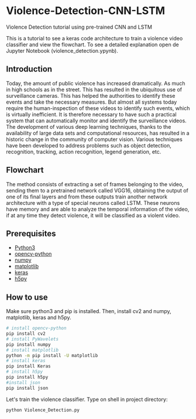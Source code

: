 # Violence-Detection-CNN-LSTM
Violence Detection tutorial using pre-trained CNN and LSTM

This is a tutorial to see a keras code architecture to train a violence video classifier and view the flowchart. To see a detailed explanation open de Jupyter Notebook (violence_detection.ypynb).

## Introduction

Today, the amount of public violence has increased dramatically. As much in high schools as in the street. This has resulted in the ubiquitous use of surveillance cameras. This has helped the authorities to identify these events and take the necessary measures. But almost all systems today require the human-inspection of these videos to identify such events, which is virtually inefficient. It is therefore necessary to have such a practical system that can automatically monitor and identify the surveillance videos. The development of various deep learning techniques, thanks to the availability of large data sets and computational resources, has resulted in a historic change in the community of computer vision. Various techniques have been developed to address problems such as object detection, recognition, tracking, action recognition, legend generation, etc.

## Flowchart

The method consists of extracting a set of frames belonging to the video, sending them to a pretrained network called VGG16, obtaining the output of one of its final layers and from these outputs train another network architecture with a type of special neurons called LSTM. These neurons have memory and are able to analyze the temporal information of the video, if at any time they detect violence, it will be classified as a violent video.

## Prerequisites
* [Python3](https://www.python.org/)
* [opencv-python](https://pypi.python.org/pypi/opencv-python)
* [numpy](http://www.numpy.org)
* [matplotlib](https://matplotlib.org/users/installing.html)
* [keras](https://pypi.org/project/Keras/)
* [h5py](http://docs.h5py.org/en/stable/build.html)

## How to use
Make sure python3 and pip is installed. Then, install cv2 and numpy, matplotlib, keras and h5py.
```bash
# install opencv-python
pip install cv2
# install PyWavelets
pip install numpy
# install matplotlib
python -m pip install -U matplotlib 
# install keras
pip install Keras
# install h5py
pip install h5py
#install json
pip install json
```

Let's train the violence classifier. Type on shell in project directory: 

```bash
python Violence_Detection.py
```

